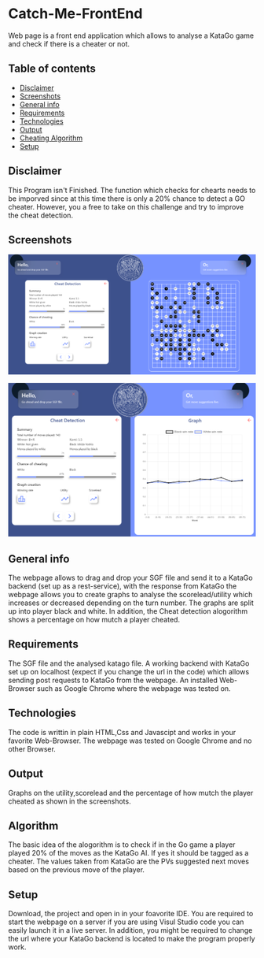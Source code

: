 # Catch-Me-FrontEnd
Web page is a front end application which allows to analyse a KataGo game and check if there is a cheater or not.

## Table of contents
* [Disclaimer](#disclaimer)
* [Screenshots](#screenshots)
* [General info](#general-info)
* [Requirements](#requirements)
* [Technologies](#technologies)
* [Output](#output)
* [Cheating Algorithm](#algorithm)
* [Setup](#setup)


## Disclaimer
This Program isn't Finished. The function which checks for chearts needs to be imporved since at this time there is only a 20% chance to detect a GO cheater.
However, you a free to take on this challenge and try to improve the cheat detection.
## Screenshots
![](GameKataGo.png?v=4&s=200)


![](KataGo_Analysis.png?v=4&s=200)
## General info
The webpage allows to drag and drop your SGF file and send it to a KataGo backend (set up as a rest-service), with the response from KataGo the webpage allows you 
to create graphs to analyse the scorelead/utility which increases or decreased depending on the turn number. The graphs are split up into player black and white. In addition,
the Cheat detection alogorithm shows a percentage on how mutch a player cheated.

## Requirements
The SGF file and the analysed katago file. A working backend with KataGo set up on localhost (expect if you change the url in the code) which allows sending post requests to KataGo from the webpage. An installed Web-Browser such as Google Chrome where the webpage was tested on.

## Technologies
The code is writtin in plain HTML,Css and Javascipt and works in your favorite Web-Browser. The webpage was tested on Google Chrome and no other Browser.

## Output
Graphs on the utility,scorelead and the percentage of how mutch the player cheated as shown in the screenshots.

## Algorithm
The basic idea of the alogorithm is to check if in the Go game a player played 20% of the moves as the KataGo AI. If yes it should be tagged as a cheater. The values taken from 
KataGo are the PVs suggested next moves based on the previous move of the player.


## Setup
Download, the project and open in in your foavorite IDE. You are required to start the webpage on a server if you are using Visul Studio code you can easily launch it in a live server. In addition, you might be required to change the url where your KataGo backend is located to make the program properly work.

